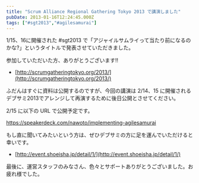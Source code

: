 ```yaml
---
title: "Scrum Alliance Regional Gathering Tokyo 2013 で講演しました"
pubDate: 2013-01-16T12:24:45.000Z
tags: ["#sgt2013","#agilesamurai"]
---
```


1/15、16に開催された #sgt2013 で「アジャイルサムライって当たり前になるのかな?」というタイトルで発表させていただきました。

参加していただいた方、ありがとうございます!!

- [http://scrumgatheringtokyo.org/2013/](http://scrumgatheringtokyo.org/2013/)

ふだんはすぐに資料は公開するのですが、今回の講演は 2/14、15 に開催されるデブサミ2013でアレンジして再演するために後日公開とさせてください。

2/15 に以下の URL で公開予定です。

https://speakerdeck.com/nawoto/implementing-agilesamurai

もし直に聞いてみたいという方は、ぜひデブサミの方に足を運んでいただけると幸いです。

- [http://event.shoeisha.jp/detail/1/](http://event.shoeisha.jp/detail/1/)

最後に、運営スタッフのみなさん、色々とサポートありがとうございました。お疲れ様でした。